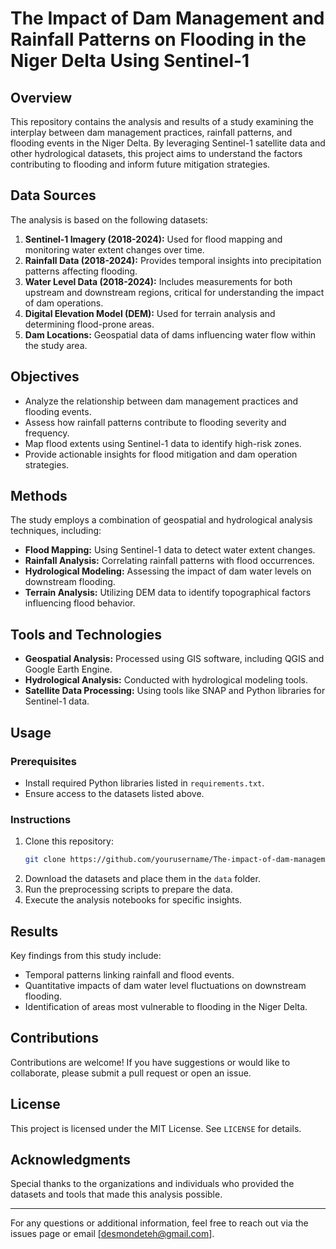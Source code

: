 # The Impact of Dam Management and Rainfall Patterns on Flooding in the Niger Delta Using Sentinel-1

## Overview
This repository contains the analysis and results of a study examining the interplay between dam management practices, rainfall patterns, and flooding events in the Niger Delta. By leveraging Sentinel-1 satellite data and other hydrological datasets, this project aims to understand the factors contributing to flooding and inform future mitigation strategies.

## Data Sources
The analysis is based on the following datasets:

1. **Sentinel-1 Imagery (2018-2024):** Used for flood mapping and monitoring water extent changes over time.
2. **Rainfall Data (2018-2024):** Provides temporal insights into precipitation patterns affecting flooding.
3. **Water Level Data (2018-2024):** Includes measurements for both upstream and downstream regions, critical for understanding the impact of dam operations.
4. **Digital Elevation Model (DEM):** Used for terrain analysis and determining flood-prone areas.
5. **Dam Locations:** Geospatial data of dams influencing water flow within the study area.

## Objectives
- Analyze the relationship between dam management practices and flooding events.
- Assess how rainfall patterns contribute to flooding severity and frequency.
- Map flood extents using Sentinel-1 data to identify high-risk zones.
- Provide actionable insights for flood mitigation and dam operation strategies.

## Methods
The study employs a combination of geospatial and hydrological analysis techniques, including:
- **Flood Mapping:** Using Sentinel-1 data to detect water extent changes.
- **Rainfall Analysis:** Correlating rainfall patterns with flood occurrences.
- **Hydrological Modeling:** Assessing the impact of dam water levels on downstream flooding.
- **Terrain Analysis:** Utilizing DEM data to identify topographical factors influencing flood behavior.

## Tools and Technologies
- **Geospatial Analysis:** Processed using GIS software, including QGIS and Google Earth Engine.
- **Hydrological Analysis:** Conducted with hydrological modeling tools.
- **Satellite Data Processing:** Using tools like SNAP and Python libraries for Sentinel-1 data.

## Usage
### Prerequisites
- Install required Python libraries listed in `requirements.txt`.
- Ensure access to the datasets listed above.

### Instructions
1. Clone this repository:
   ```bash
   git clone https://github.com/yourusername/The-impact-of-dam-management-and-rainfall-patterns-on-flooding-in-the-Niger-Delta-Using-Sentinel-1.git
   ```
2. Download the datasets and place them in the `data` folder.
3. Run the preprocessing scripts to prepare the data.
4. Execute the analysis notebooks for specific insights.

## Results
Key findings from this study include:
- Temporal patterns linking rainfall and flood events.
- Quantitative impacts of dam water level fluctuations on downstream flooding.
- Identification of areas most vulnerable to flooding in the Niger Delta.

## Contributions
Contributions are welcome! If you have suggestions or would like to collaborate, please submit a pull request or open an issue.

## License
This project is licensed under the MIT License. See `LICENSE` for details.

## Acknowledgments
Special thanks to the organizations and individuals who provided the datasets and tools that made this analysis possible.

---
For any questions or additional information, feel free to reach out via the issues page or email [desmondeteh@gmail.com].

